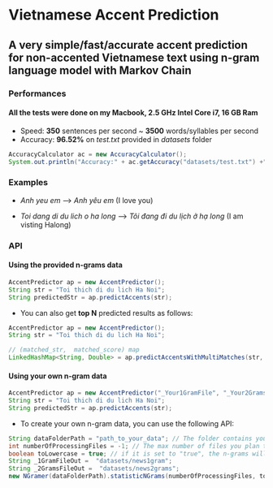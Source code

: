 # Vietnamese Accent Prediction
## A very simple/fast/accurate accent prediction for non-accented Vietnamese text using n-gram language model with Markov Chain

### Performances
#### All the tests were done on my Macbook, 2.5 GHz Intel Core i7, 16 GB Ram
- Speed: **350** sentences per second ~ **3500** words/syllables per second 
- Accuracy: **96.52%** on *test.txt* provided in *datasets* folder

```java
AccuracyCalculator ac = new AccuracyCalculator(); 
System.out.println("Accuracy:" + ac.getAccuracy("datasets/test.txt") +"%");
```

### Examples
- *Anh yeu em* --> *Anh yêu em* (I love you) 

- *Toi dang di du lich o ha long* --> *Tôi đang đi du lịch ở hạ long* (I am visting Halong) 


### API
#### Using the provided n-grams data

```java
AccentPredictor ap = new AccentPredictor();
String str = "Toi thich di du lich Ha Noi";
String predictedStr = ap.predictAccents(str);

```

- You can also get **top N** predicted results as follows:

```java
AccentPredictor ap = new AccentPredictor();
String str = "Toi thich di du lich Ha Noi";

// (matched_str,  matched_score) map
LinkedHashMap<String, Double> = ap.predictAccentsWithMultiMatches(str, 5); //Return the 5 best matches

```

#### Using your own n-gram data

```java
AccentPredictor ap = new AccentPredictor("_Your1GramFile", "_Your2GramsFile");
String str = "Toi thich di du lich Ha Noi";
String predictedStr = ap.predictAccents(str);

```

- To create your own n-gram data, you can use the following API:

```java
String dataFolderPath = "path_to_your_data"; // The folder contains your text data
int numberOfProcessingFiles = -1; // The max number of files you plan to process (-1 means using all the data)
boolean toLowercase = true; // if it is set to "true", the n-grams will be converted to lowercase
String _1GramFileOut =  "datasets/news1gram";
String _2GramsFileOut =  "datasets/news2grams";
new NGramer(dataFolderPath).statisticNGrams(numberOfProcessingFiles, toLowercase, _1GramFileOut, _2GramsFileOut);

```


